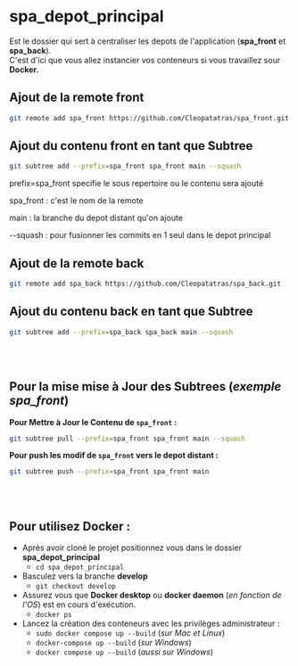 # spa_depot_principal
Est le dossier qui sert à centraliser les depots de l'application (**spa_front** et **spa_back**).<br>
C'est d'ici que vous allez instancier vos conteneurs si vous travaillez sour **Docker.**
## Ajout de la remote front
```bash
git remote add spa_front https://github.com/Cleopatatras/spa_front.git
```

## Ajout du contenu front en tant que Subtree
```bash
git subtree add --prefix=spa_front spa_front main --squash
```
prefix=spa_front specifie le sous repertoire ou le contenu sera ajouté

spa_front : c'est le nom de la remote

main : la branche du depot distant qu'on ajoute

--squash : pour fusionner les commits en 1 seul dans le depot principal

## Ajout de la remote back
```bash
git remote add spa_back https://github.com/Cleopatatras/spa_back.git
```

## Ajout du contenu back en tant que Subtree
```bash
git subtree add --prefix=spa_back spa_back main --squash
```
<br><br>

## Pour la mise mise à Jour des Subtrees (_exemple spa_front_)

**Pour Mettre à Jour le Contenu de `spa_front` :**

```bash
git subtree pull --prefix=spa_front spa_front main --squash
```

**Pour push les modif de `spa_front` vers le depot distant :**

```bash
git subtree push --prefix=spa_front spa_front main
```
<br><br>

## Pour utilisez Docker :
- Après avoir cloné le projet positionnez vous dans le dossier **spa_depot_principal**<br>
    - ```cd spa_depot_principal```
- Basculez vers la branche **develop**
    - ```git checkout develop```
- Assurez vous que **Docker desktop** ou **docker daemon** (_en fonction de l'OS_) est en cours d'exécution.
    - ```docker ps```
- Lancez la création des conteneurs avec les privilèges administrateur :
    - ```sudo docker compose up --build``` (_sur Mac et Linux_)
    - ```docker-compose up --build``` (_sur Windows_)
    - ```docker compose up --build``` (_aussi sur Windows_)

